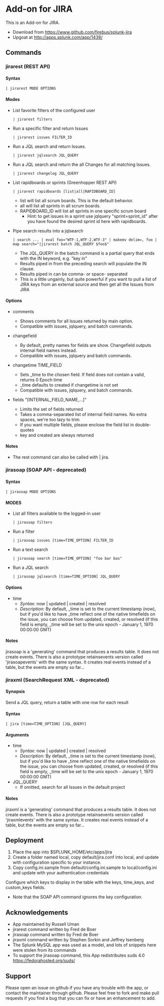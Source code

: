 Add-on for JIRA
======================

This is an Add-on for JIRA.

* Download from https://www.github.com/firebus/splunk-jira
* Upgoat at http://apps.splunk.com/app/1438/

## Commands

### jirarest (REST API)

#### Syntax

```
| jirarest MODE OPTIONS
```

#### Modes

* List favorite filters of the configured user

  ```
  | jirarest filters
  ```

* Run a specific filter and return Issues

  ```
  | jirarest issues FILTER_ID
  ```

* Run a JQL search and return Issues.

  ```
  | jirarest jqlsearch JQL_QUERY
  ```

* Run a JQL search and return the all Changes for all matching Issues.
  
  ```
  | jirarest changelog JQL_QUERY
  ```

* List rapidboards or sprints (Greenhopper REST API)

  ```
  | jirarest rapidboards [list|all|RAPIDBOARD_ID]
  ```

  * list will list all scrum boards. This is the default behavior.
  * all will list all sprints in all scrum boards.
  * RAPIDBOARD_ID will list all sprints in one specific scrum board
    * Hint: to get issues in a sprint use jqlquery "sprint=sprint_id" after you have found the desired sprint id here with rapidboards.

* Pipe search results into a jqlsearch

  ```
  | search ... | eval foo="WTF-1,WTF-2,WTF-3" | makemv delim=, foo | map search="|jirarest batch JQL_QUERY $foo$"
  ```

  * The JQL_QUERY in the batch command is a partial query that ends with the IN keyword, e.g. "key in"
  * Results piped in from the preceding search will populate the IN clause.
  * Results piped in can be comma- or space- separated
  * This is a little ungainly, but quite powerful if you want to pull a list of JIRA keys from an external source and then get all the Issues from JIRA

#### Options

* comments 
  * Shows comments for all Issues returned by main option.
  * Compatible with issues, jqlquery, and batch commands.

* changefield
  * By default, pretty names for fields are show. Changefield outputs internal field names instead.
  * Compatible with issues, jqlquery and batch commands.

* changetime TIME_FIELD
   * Sets _time to the chosen field. If field does not contain a valid, returns 0 Epoch time
   * _time defaults to created if changetime is not set
   * Compatible with issues, jqlquery, and batch commands.

* fields "[INTERNAL_FIELD_NAME,...]"
   * Limits the set of fields returned
   * Takes a comma-separated list of internal field names. No extra spaces, we're too lazy to trim
   * If you want multiple fields, please enclose the field list in double-quotes
   * key and created are always returned

#### Notes

* The rest command can also be called with | jira. 

### jirasoap (SOAP API - deprecated)

#### Syntax

```
| jirasoap MODE OPTIONS
```

#### MODES

* List all filters available to the logged-in user

  ```
  | jirasoap filters
  ```

* Run a filter

  ```
  | jirasoap issues [time=TIME_OPTION] FILTER_ID
  ```

* Run a text search

  ```
  | jirasoap search [time=TIME_OPTION] "foo bar bas"
  ```

* Run a JQL search

  ```
  | jirasoap jqlsearch [time=TIME_OPTION] JQL_QUERY
  ```

#### Options

* time
    * *Syntax:* now | updated | created | resolved
    * *Description:* By default, _time is set to the current timestamp (now), but if you'd like to have _time reflect one of the native timefields on the issue, you can choose from updated, created, or resolved (if this field is empty, _time will be set to the unix epoch - January 1, 1970 00:00:00 GMT)

#### Notes

jirasoap is a 'generating' command that produces a results table. It does not create events. There is also a prototype retainsevents version called 'jirasoapevents' with the same syntax.
It creates real events instead of a table, but the events are empty so far...

### jiraxml (SearchRequest XML - deprecated)

#### Synopsis

Send a JQL query, return a table with one row for each result

#### Syntax

```
| jira [time=TIME_OPTION] [JQL_QUERY]
```

#### Arguments

* time
    * *Syntax:* now | updated | created | resolved
    * *Description:* By default, _time is set to the current timestamp (now), but if you'd like to have _time reflect one of the native timefields on the issue, you can choose from updated, created, or resolved (if this field is empty, _time will be set to the unix epoch - January 1, 1970 00:00:00 GMT)
* JQL_QUERY
    * If omitted, search for all Issues in the default project

#### Notes

jiraxml is a 'generating' command that produces a results table. It does not create events. There is also a prototype retainsevents version called 'jiraxmlevents' with the same syntax.
It creates real events instead of a table, but the events are empty so far...

## Deployment

1. Place the app into $SPLUNK_HOME/etc/apps/jira
2. Create a folder named local, copy default/jira.conf into local, and update with configuration specific to your instance.
3. Copy config.ini.sample from default/config.ini.sample to local/config.ini and update with your authentication credentials

Configure which keys to display in the table with the keys, time_keys, and custom_keys fields.

* Note that the SOAP API command ignores the key configuration.

## Acknowledgements

* App maintained by Russell Uman
* jirarest command written by Fred de Boer
* jirasoap command written by Fred de Boer
* jiraxml command written by Stephen Sorkin and Jeffrey Isenberg
* The Splunk MySQL app was used as a model, and lots of snippets here were stolen from its commands
* To support the jirasoap command, this App redistributes suds 4.0 https://fedorahosted.org/suds/

## Support

Please open an issue on github if you have any trouble with the app, or contact the maintainer through github.
Please feel free to fork and make pull requests if you find a bug that you can fix or have an enhancement to add.
